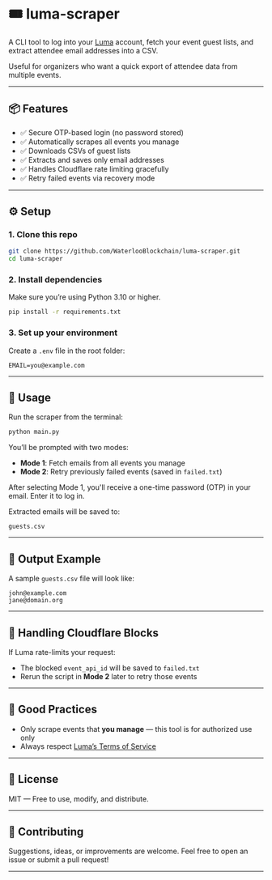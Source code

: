 # 🎟️ luma-scraper

A CLI tool to log into your [Luma](https://lu.ma) account, fetch your event guest lists, and extract attendee email addresses into a CSV.

Useful for organizers who want a quick export of attendee data from multiple events.

---

## 📦 Features

* ✅ Secure OTP-based login (no password stored)
* ✅ Automatically scrapes all events you manage
* ✅ Downloads CSVs of guest lists
* ✅ Extracts and saves only email addresses
* ✅ Handles Cloudflare rate limiting gracefully
* ✅ Retry failed events via recovery mode

---

## ⚙️ Setup

### 1. Clone this repo

```bash
git clone https://github.com/WaterlooBlockchain/luma-scraper.git
cd luma-scraper
```

### 2. Install dependencies

Make sure you’re using Python 3.10 or higher.

```bash
pip install -r requirements.txt
```

### 3. Set up your environment

Create a `.env` file in the root folder:

```env
EMAIL=you@example.com
```
---

## 🚀 Usage

Run the scraper from the terminal:

```bash
python main.py
```

You’ll be prompted with two modes:

* **Mode 1**: Fetch emails from all events you manage
* **Mode 2**: Retry previously failed events (saved in `failed.txt`)

After selecting Mode 1, you'll receive a one-time password (OTP) in your email. Enter it to log in.

Extracted emails will be saved to:

```
guests.csv
```

---

## 📂 Output Example

A sample `guests.csv` file will look like:

```csv
john@example.com
jane@domain.org
```

---

## 🔁 Handling Cloudflare Blocks

If Luma rate-limits your request:

* The blocked `event_api_id` will be saved to `failed.txt`
* Rerun the script in **Mode 2** later to retry those events

---

## 🧼 Good Practices

* Only scrape events that **you manage** — this tool is for authorized use only
* Always respect [Luma’s Terms of Service](https://lu.ma/terms)

---

## 📄 License

MIT — Free to use, modify, and distribute.

---

## 🤝 Contributing

Suggestions, ideas, or improvements are welcome.
Feel free to open an issue or submit a pull request!

---
